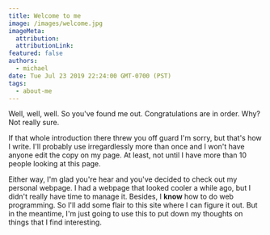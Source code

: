 ```yaml
---
title: Welcome to me
image: /images/welcome.jpg
imageMeta:
  attribution:
  attributionLink:
featured: false
authors:
  - michael
date: Tue Jul 23 2019 22:24:00 GMT-0700 (PST)
tags:
  - about-me
---
```


Well, well, well. So you've found me out. Congratulations are in order. Why? Not really sure.

If that whole introduction there threw you off guard I'm sorry, but that's how I write. I'll probably use irregardlessly more than once and I won't have anyone edit the copy on my page. At least, not until I have more than 10 people looking at this page.

Either way, I'm glad you're hear and you've decided to check out my personal webpage. I had a webpage that looked cooler a while ago, but I didn't really have time to manage it. Besides, I <b>know</b> how to do web programming. So I'll add some flair to this site where I can figure it out. But in the meantime, I'm just going to use this to put down my thoughts on things that I find interesting.
